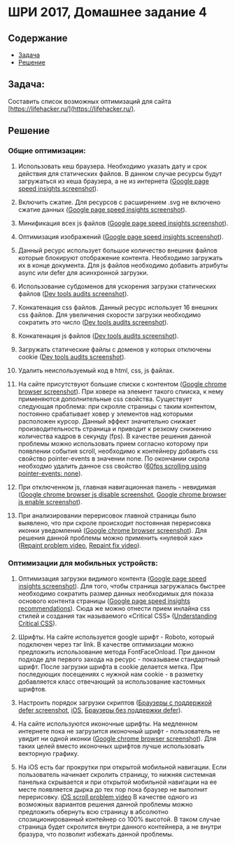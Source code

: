 # ШРИ 2017, Домашнее задание 4

## Содержание

- [Задача](#Задача)
- [Решение](#Решение)

## Задача:
Составить список возможных оптимизаций для сайта [https://lifehacker.ru/](https://lifehacker.ru/).

## Решение

### Общие оптимизации:

1. Использовать кеш браузера. Необходимо указать дату и срок действия для статических файлов. В данном случае ресурсы будут загружаться из кеша браузера, а не из интернета ([Google page speed insights screenshot](/screenshots/cache.png?raw=true)). 

2. Включить сжатие. Для ресурсов с расширением .svg не включено сжатие данных ([Google page speed insights screenshot](/screenshots/gzip.png?raw=true)).

3. Минификация всех js файлов ([Google page speed insights screenshot](/screenshots/jsmin.png?raw=true)).

4. Оптимизация изображений ([Google page speed insights screenshot](/screenshots/imgmin.png?raw=true)).

5. Данный ресурс использует большое количество внешних файлов которые блокируют отображение контента. Необходимо загружать их в конце документа. Для js файлов необходимо добавить атрибуты async или defer для асинхронной загрузки.

6. Использование субдоменов для ускорения загрузки статических файлов ([Dev tools audits screenshot](/screenshots/host.png?raw=true)).

7. Конкатенация css файлов. Данный ресурс использует 16 внешних css файлов. Для увеличения скорости загрузки необходимо сократить это число ([Dev tools audits screenshot](/screenshots/cssconcat.png?raw=true)).

8. Конкатенация js файлов ([Dev tools audits screenshot](/screenshots/jsconcat.png?raw=true)).

9. Загружать статические файлы с доменов у которых отключены cookie ([Dev tools audits screenshot](/screenshots/cookie.png?raw=true)).

10. Удалить неиспользуемый код в html, css, js файлах.

11. На сайте присутствуют большие списки с контентом ([Google chrome browser screenshot](/screenshots/content.png?raw=true)). При ховере на элемент такого спииска, к нему применяются дополнительные css свойства. Существует следующая проблема: при скролле страницы с таким контентом, постоянно срабатывает ховер у элементов над которыми расположен курсор. Данный эффект значительно снижает производительность страница и приводит к резкому снижению количества кадров в секунду (fps). В качестве решения данной проблемы можно использовать прием согласно которому при появлении события scroll, необходимо к контейнеру добавить css свойство pointer-events в значении none. По окончании скрола необходмо удалить данное css свойство ([60fps scrolling using pointer-events: none](https://www.thecssninja.com/css/pointer-events-60fps)).

12. При отключенном js, главная навигационная панель - невидимая ([Google chrome browser js disable screenshot](/screenshots/navigationjsdisable.png?raw=true), [Google chrome browser js enable screenshot](/screenshots/navigationjsenable.png?raw=true)). 

13. При анализировании перерисовок главной страницы было выявлено, что при скроле происходит постоянная перерисовка иконки уведомлений ([Google chrome browser screenshot](/screenshots/repaint.png?raw=true)). Для решения данной проблемы можно применить «нулевой хак» ([Repaint problem video](https://drive.google.com/open?id=0B4DR2fff2kdWYlQ4RFd6T3dRQ2s), [Repaint fix video](https://drive.google.com/open?id=0B4DR2fff2kdWYnBZU0k5YmVaeE0)). 

### Оптимизации для мобильных устройств:

1. Оптимизация загрузки видимого контента ([Google page speed insights screenshot](/screenshots/visiblecontent.png?raw=true)). Для того, чтобы страница загружалась быстрее необходимо сократить размер данных необходимых для показа основого контента страницы ([Google page speed insights recommendations](https://developers.google.com/speed/docs/insights/PrioritizeVisibleContent)). Сюда же можно отнести прием инлайна css стилей и создания так называемого «Critical CSS» ([Understanding Critical CSS](https://www.smashingmagazine.com/2015/08/understanding-critical-css/)).

2. Шрифты. На сайте используется google шрифт - Roboto, который подключен через тэг link. В качестве оптимизации можно предложить использование метода FontFaceOnload. При данном подходе для первого захода на ресурс - показываем стандартный шрифт. После загрузки шрифта в cookie делается метка. При последующих посещениях с нужной нам cookie - в разметку добавляется класс отвечающий за использование каcтомных шрифтов.

3. Настроить порядок загрузки скриптов ([Браузеры с поддержкой defer screenshot](/screenshots/withdefer.png?raw=true), [iOS](/screenshots/ios.png?raw=true), [Браузеры без поддержки defer](/screenshots/withoutdefer.png?raw=true)).

4. На сайте используются иконочные шрифты. На медленном интернете пока не загрузится иконочный шрифт - пользователь не увидит ни одной иконки ([Google chrome browser screenshot](/screenshots/icon.png?raw=true)). Для таких целей вместо иконочных шрифтов лучше использовать векторную графику.

5. На iOS есть баг прокрутки при открытой мобильной навигации. Если пользователь начинает скролить страницу, то нижняя системная панелька скрывается и при открытой мобильной навигации на ее месте появляется дырка до тех пор пока браузер не выполнит перерисовку. [iOS scroll problem video](https://drive.google.com/open?id=0B4DR2fff2kdWNU1yc1U2SzhnR28) В качестве одного из возможных вариантов решения данной проблемы можно предложить обернуть всю страницу в абсолютно спозиционированный контейнер со 100% высотой. В таком случае страница будет скролится внутри данного контейнера, а не внутри бразура, что позволит избежать данной проблемы.